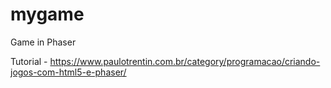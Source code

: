 # mygame

Game in Phaser
 
Tutorial - https://www.paulotrentin.com.br/category/programacao/criando-jogos-com-html5-e-phaser/
